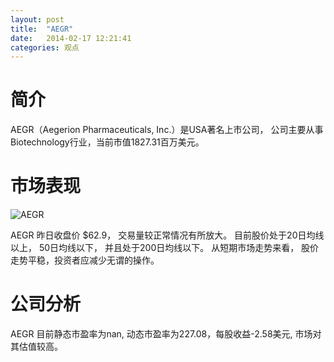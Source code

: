 ```yaml
---
layout: post
title:  "AEGR"
date:   2014-02-17 12:21:41
categories: 观点
---
```


# 简介
AEGR（Aegerion Pharmaceuticals, Inc.）是USA著名上市公司，
公司主要从事Biotechnology行业，当前市值1827.31百万美元。

# 市场表现

![AEGR](http://finviz.com/chart.ashx?t=AEGR&ty=c&ta=1&p=d&s=l)

AEGR 昨日收盘价 $62.9，
交易量较正常情况有所放大。
目前股价处于20日均线以上，
50日均线以下，
并且处于200日均线以下。
从短期市场走势来看，
股价走势平稳，投资者应减少无谓的操作。

# 公司分析
AEGR 目前静态市盈率为nan, 动态市盈率为227.08，每股收益-2.58美元,
市场对其估值较高。
